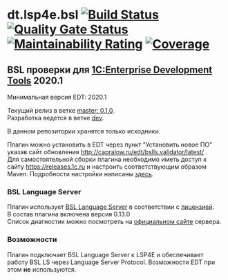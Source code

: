 # dt.lsp4e.bsl [![Build Status](https://travis-ci.org/DoublesunRUS/ru.capralow.dt.lsp4e.bsl.svg)](https://travis-ci.org/DoublesunRUS/ru.capralow.dt.lsp4e.bsl) [![Quality Gate Status](https://sonarcloud.io/api/project_badges/measure?project=DoublesunRUS_ru.capralow.dt.lsp4e.bsl&metric=alert_status)](https://sonarcloud.io/dashboard?id=DoublesunRUS_ru.capralow.dt.lsp4e.bsl) [![Maintainability Rating](https://sonarcloud.io/api/project_badges/measure?project=DoublesunRUS_ru.capralow.dt.lsp4e.bsl&metric=sqale_rating)](https://sonarcloud.io/dashboard?id=DoublesunRUS_ru.capralow.dt.lsp4e.bsl) [![Coverage](https://sonarcloud.io/api/project_badges/measure?project=DoublesunRUS_ru.capralow.dt.lsp4e.bsl&metric=coverage)](https://sonarcloud.io/dashboard?id=DoublesunRUS_ru.capralow.dt.lsp4e.bsl)


## BSL проверки для [1C:Enterprise Development Tools](http://v8.1c.ru/overview/IDE/) 2020.1

Минимальная версия EDT: 2020.1

Текущий релиз в ветке [master: 0.1.0](https://github.com/DoublesunRUS/ru.capralow.dt.lsp4e.bsl/tree/master).<br>
Разработка ведется в ветке [dev](https://github.com/DoublesunRUS/ru.capralow.dt.lsp4e.bsl/tree/dev).<br>

В данном репозитории хранятся только исходники.<br>

Плагин можно установить в EDT через пункт "Установить новое ПО" указав сайт обновления http://capralow.ru/edt/bslls.validator/latest/ .<br>
Для самостоятельной сборки плагина необходимо иметь доступ к сайту https://releases.1c.ru и настроить соответствующим образом Maven. Подробности настройки написаны [здесь](https://github.com/1C-Company/dt-example-plugins/blob/master/simple-plugin/README.md).<br>

### BSL Language Server
Плагин использует [BSL Language Server](https://github.com/1c-syntax/bsl-language-server) в соответствии с [лицензией](https://github.com/1c-syntax/bsl-language-server/blob/develop/COPYING.md).<br>
В состав плагина включена версия 0.13.0<br>
Список диагностик можно посмотреть на [официальном сайте](https://1c-syntax.github.io/bsl-language-server/diagnostics) сервера.

### Возможности
Плагин подключает BSL Language Server к LSP4E и обеспечивает работу BSL LS через Language Server Protocol.
Возможности EDT при этом __не__ используются.